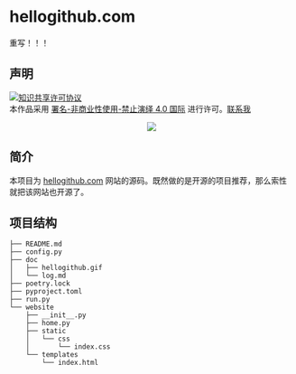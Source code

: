 # hellogithub.com



重写！！！

## 声明

<a rel="license" href="https://creativecommons.org/licenses/by-nc-nd/4.0/deed.zh"><img alt="知识共享许可协议" style="border-width: 0" src="https://licensebuttons.net/l/by-nc-nd/4.0/88x31.png"></a><br>本作品采用 <a rel="license" href="https://creativecommons.org/licenses/by-nc-nd/4.0/deed.zh">署名-非商业性使用-禁止演绎 4.0 国际</a> 进行许可。<a href="mailto:595666367@qq.com">联系我</a>


<p align="center">
  <img src="https://github.com/521xueweihan/hellogithub.com/blob/master/hellogithub.gif">
</p>

## 简介
本项目为 [hellogithub.com](https://hellogithub.com) 网站的源码。既然做的是开源的项目推荐，那么索性就把该网站也开源了。

## 项目结构
```
├── README.md
├── config.py
├── doc
│   ├── hellogithub.gif
│   └── log.md
├── poetry.lock
├── pyproject.toml
├── run.py
└── website
    ├── __init__.py
    ├── home.py
    ├── static
    │   └── css
    │       └── index.css
    └── templates
        └── index.html
```